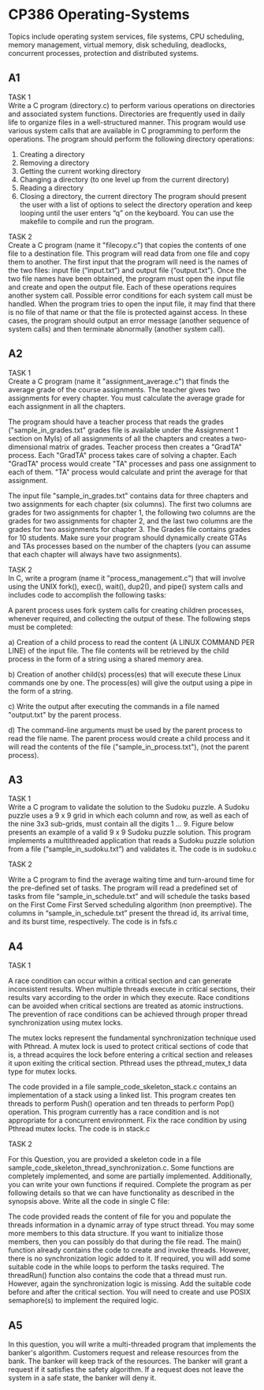 # CP386 Operating-Systems
Topics include operating system services, file systems, CPU scheduling, memory management, virtual memory, disk scheduling, deadlocks, concurrent processes, protection and distributed systems.

## A1
TASK 1  
Write a C program (directory.c) to perform various operations on directories and associated system functions. Directories are frequently used in daily life to organize files in a well-structured manner. This program would use various system calls that are available in C programming to perform the operations. The program should perform the following directory operations:  

1. Creating a directory
2. Removing a directory
3. Getting the current working directory
4. Changing a directory (to one level up from the current directory)
5. Reading a directory
6. Closing a directory, the current directory
The program should present the user with a list of options to select the directory operation and keep looping until the user enters “q” on the keyboard. You can use the makefile to compile and run the program.

TASK 2  
Create a C program (name it "filecopy.c") that copies the contents of one file to a destination file. This program will read data from one file and copy them to another. The first input that the program will need is the names of the two files: input file (“input.txt”) and output file (“output.txt”). Once the two file names have been obtained, the program must open the input file and create and open the output file. Each of these operations requires another system call. Possible error conditions for each system call must be handled. When the program tries to open the input file, it may find that there is no file of that name or that the file is protected against access. In these cases, the program should output an error message (another sequence of system calls) and then terminate abnormally (another system call).  

## A2
TASK 1  
Create a C program (name it "assignment_average.c") that finds the average grade of the course assignments. The teacher gives two assignments for every chapter. You must calculate the average grade for each assignment in all the chapters.  

The program should have a teacher process that reads the grades ("sample_in_grades.txt" grades file is available under the Assignment 1 section on MyIs) of all assignments of all the chapters and creates a two-dimensional matrix of grades.
Teacher process then creates a "GradTA" process. Each "GradTA" process takes care of solving a chapter.
Each "GradTA" process would create "TA" processes and pass one assignment to each of them. "TA" process would calculate and print the average for that assignment.  

The input file "sample_in_grades.txt" contains data for three chapters and two assignments for each chapter (six columns). The first two columns are grades for two assignments for chapter 1, the following two columns are the grades for two assignments for chapter 2, and the last two columns are the grades for two assignments for chapter 3. The Grades file contains grades for 10 students. Make sure your program should dynamically create GTAs and TAs processes based on the number of the chapters (you can assume that each chapter will always have two assignments).  

TASK 2  
In C, write a program (name it "process_management.c") that will involve using the UNIX fork(), exec(), wait(), dup2(), and pipe() system calls and includes code to accomplish the following tasks:

A parent process uses fork system calls for creating children processes, whenever required, and collecting the output of these. The following steps must be completed:

a) Creation of a child process to read the content (A LINUX COMMAND PER LINE) of the input file. The file contents will be retrieved by the child process in the form of a string using a shared memory area.  

b) Creation of another child(s) process(es) that will execute these Linux commands one by one. The process(es) will give the output using a pipe in the form of a string.  

c) Write the output after executing the commands in a file named "output.txt" by the parent process.  

d) The command-line arguments must be used by the parent process to read the file name. The parent process would create a child process and it will read the contents of the file ("sample_in_process.txt"), (not the parent process).

## A3
TASK 1  
Write a C program to validate the solution to the Sudoku puzzle. A Sudoku puzzle uses a 9 x 9 grid in which each column and row, as well as each of the nine 3x3 sub-grids, must contain all the digits 1 ... 9. Figure below presents an example of a valid 9 x 9 Sudoku puzzle solution. This program implements a multithreaded application that reads a Sudoku puzzle solution from a file (“sample_in_sudoku.txt”) and validates it. The code is in sudoku.c

TASK 2  

Write a C program to find the average waiting time and turn-around time for the pre-defined set of tasks. The program will read a predefined set of tasks from file “sample_in_schedule.txt” and will schedule the tasks based on the First Come First Served scheduling algorithm (non preemptive). The columns in “sample_in_schedule.txt” present the thread id, its arrival time, and its burst time, respectively. The code is in fsfs.c

## A4  
TASK 1  

A race condition can occur within a critical section and can generate inconsistent results. When multiple threads execute in critical sections, their results vary according to the order in which they execute. Race conditions can be avoided when critical sections are treated as atomic instructions. The prevention of race conditions can be achieved through proper thread synchronization using mutex locks.

The mutex locks represent the fundamental synchronization technique used with Pthread. A mutex lock is used to protect critical sections of code that is, a thread acquires the lock before entering a critical section and releases it upon exiting the critical section. Pthread uses the pthread_mutex_t data type for mutex locks.

The code provided in a file sample_code_skeleton_stack.c contains an implementation of a stack using a linked list. This program creates ten threads to perform Push() operation and ten threads to perform Pop() operation. This program currently has a race condition and is not appropriate for a concurrent environment. Fix the race condition by using Pthread mutex locks. The code is in stack.c  

TASK 2  

For this Question, you are provided a skeleton code in a file sample_code_skeleton_thread_synchronization.c. Some functions are completely implemented, and some are partially implemented. Additionally, you can write your own functions if required. Complete the program as per following details so that we can have functionality as described in the synopsis above. Write all the code in single C file:  

The code provided reads the content of file for you and populate the threads information in a dynamic array of type struct thread. You may some more members to this data structure. If you want to initialize those members, then you can possibly do that during the file read.
The main() function already contains the code to create and invoke threads. However, there is no synchronization logic added to it. If required, you will add some suitable code in the while loops to perform the tasks required.
The threadRun() function also contains the code that a thread must run. However, again the synchronization logic is missing. Add the suitable code before and after the critical section.
You will need to create and use POSIX semaphore(s) to implement the required logic.

## A5
In this question, you will write a multi-threaded program that implements the banker's algorithm. 
Customers request and release resources from the bank. The banker will keep track of the resources. The 
banker will grant a request if it satisfies the safety algorithm. If a request does not leave the system in a 
safe state, the banker will deny it.

























